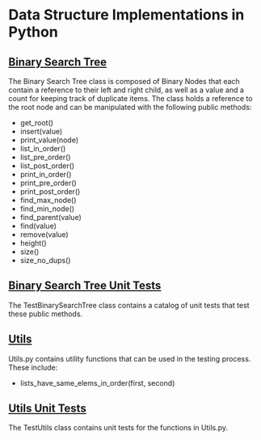 # Data Structure Implementations in Python

## [Binary Search Tree](./BinarySearchTree/BinarySearchTree.py)

The Binary Search Tree class is composed of Binary Nodes that each contain a
reference to their left and right child, as well as a value and a count for
keeping track of duplicate items. The class holds a reference to the root
node and can be manipulated with the following public methods:

- get_root()
- insert(value)
- print_value(node)
- list_in_order()
- list_pre_order()
- list_post_order()
- print_in_order()
- print_pre_order()
- print_post_order()
- find_max_node()
- find_min_node()
- find_parent(value)
- find(value)
- remove(value)
- height()
- size()
- size_no_dups()

## [Binary Search Tree Unit Tests](./BinarySearchTree/Tests.py)

The TestBinarySearchTree class contains a catalog of unit tests that test
these public methods.

## [Utils](./Utils/Utils.py)

Utils.py contains utility functions that can be used in the testing process.
These include:

- lists_have_same_elems_in_order(first, second)

## [Utils Unit Tests](./Utils)

The TestUtils class contains unit tests for the functions in Utils.py.

